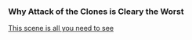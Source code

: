 ### Why Attack of the Clones is Cleary the Worst

[This scene is all you need to see](https://youtu.be/2tLf1JO5bvE?si=2QDGrhVqXgGoOl3N)

